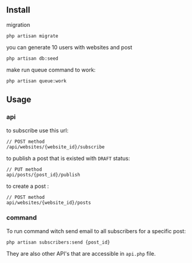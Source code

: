 ## Install
migration
```
php artisan migrate
```
you can generate 10 users with websites and post

```
php artisan db:seed
```

make run queue command to work:
```
php artisan queue:work
```



## Usage

### api
to subscribe use this url:

```
// POST method
/api/websites/{website_id}/subscribe
```


to publish a post that is existed with `DRAFT` status: 
```
// PUT method
api/posts/{post_id}/publish
```

to create a post :

```
// POST method
api/websites/{website_id}/posts
```
### command 
To run command witch send email to all subscribers for a specific post:
```
php artisan subscribers:send {post_id}
```

They are also other API's that are accessible in `api.php` file.

